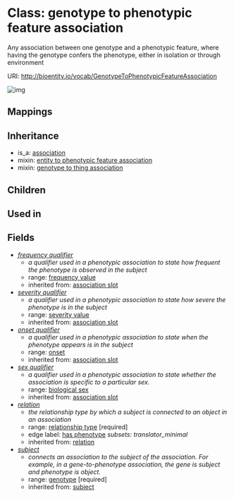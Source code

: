 # Class: genotype to phenotypic feature association


Any association between one genotype and a phenotypic feature, where having the genotype confers the phenotype, either in isolation or through environment

URI: http://bioentity.io/vocab/GenotypeToPhenotypicFeatureAssociation

![img](http://yuml.me/diagram/nofunky/class/\[Association]^-\[GenotypeToPhenotypicFeatureAssociation|frequency_qualifier:frequency_value%20%3F],%20\[GenotypeToPhenotypicFeatureAssociation]-%20frequency_qualifier%20%3F>\[FrequencyValue],%20\[GenotypeToPhenotypicFeatureAssociation]-%20severity_qualifier%20%3F>\[SeverityValue],%20\[GenotypeToPhenotypicFeatureAssociation]-%20onset_qualifier%20%3F>\[Onset],%20\[GenotypeToPhenotypicFeatureAssociation]-%20sex_qualifier%20%3F>\[BiologicalSex],%20\[GenotypeToPhenotypicFeatureAssociation]-%20relation>\[RelationshipType],%20\[GenotypeToPhenotypicFeatureAssociation]-%20subject>\[Genotype],%20\[GenotypeToPhenotypicFeatureAssociation]uses%20-.->\[EntityToPhenotypicFeatureAssociation],%20\[GenotypeToPhenotypicFeatureAssociation]uses%20-.->\[GenotypeToThingAssociation],%20)
## Mappings

## Inheritance

 *  is_a: [association](Association.md)
 *  mixin: [entity to phenotypic feature association](EntityToPhenotypicFeatureAssociation.md)
 *  mixin: [genotype to thing association](GenotypeToThingAssociation.md)
## Children

## Used in

## Fields

 * _[frequency qualifier](frequency_qualifier.md)_
    * _a qualifier used in a phenotypic association to state how frequent the phenotype is observed in the subject_
    * range: [frequency value](FrequencyValue.md)
    * inherited from: [association slot](association_slot.md)
 * _[severity qualifier](severity_qualifier.md)_
    * _a qualifier used in a phenotypic association to state how severe the phenotype is in the subject_
    * range: [severity value](SeverityValue.md)
    * inherited from: [association slot](association_slot.md)
 * _[onset qualifier](onset_qualifier.md)_
    * _a qualifier used in a phenotypic association to state when the phenotype appears is in the subject_
    * range: [onset](Onset.md)
    * inherited from: [association slot](association_slot.md)
 * _[sex qualifier](sex_qualifier.md)_
    * _a qualifier used in a phenotypic association to state whether the association is specific to a particular sex._
    * range: [biological sex](BiologicalSex.md)
    * inherited from: [association slot](association_slot.md)
 * _[relation](relation.md)_
    * _the relationship type by which a subject is connected to an object in an association_
    * range: [relationship type](RelationshipType.md) [required]
    * edge label: [has phenotype](has_phenotype.md) *subsets: translator_minimal*
    * inherited from: [relation](relation.md)
 * _[subject](subject.md)_
    * _connects an association to the subject of the association. For example, in a gene-to-phenotype association, the gene is subject and phenotype is object._
    * range: [genotype](Genotype.md) [required]
    * inherited from: [subject](subject.md)
